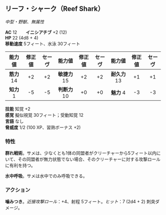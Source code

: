 ## リーフ・シャーク（Reef Shark）
*中型・野獣、無属性*

**AC** 12　　**イニシアチブ** +2 (12)  
**HP** 22 (4d8 + 4)  
**移動速度** 5フィート、水泳 30フィート

| 能力値 | 修正値 | セーヴ | 能力値 | 修正値 | セーヴ | 能力値 | 修正値 | セーヴ |
|:---:|:---:|:---:|:---:|:---:|:---:|:---:|:---:|:---:|
| **筋力** 14 | +2 | +2 | **敏捷力** 15 | +2 | +2 | **耐久力** 13 | +1 | +1 |
| **知力** 1 | -5 | -5 | **判断力** 10 | +0 | +0 | **魅力** 4 | -3 | -3 |

**技能** 知覚 +2  
**感覚** 擬似視覚 30フィート；受動知覚 12  
**言語** なし  
**脅威度** 1/2 (100 XP、習熟ボーナス +2)

### 特性
**群れ戦術**。サメは、少なくとも1体の同盟者がクリーチャーから5フィート以内にいて、その同盟者が無力状態でない場合、そのクリーチャーに対する攻撃ロールに有利を持つ。

**水中呼吸**。サメは水中でのみ呼吸できる。

### アクション
**噛みつき**。*近接攻撃ロール*：+4、射程 5フィート。*ヒット*：7 (2d4 + 2) 刺突ダメージ。